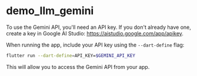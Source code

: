 # demo_llm_gemini

To use the Gemini API, you'll need an API key. If you don't already have one,
create a key in Google AI Studio: https://aistudio.google.com/app/apikey.

When running the app, include your API key using the `--dart-define` flag:

```bash
flutter run --dart-define=API_KEY=$GEMINI_API_KEY
```
This will allow you to access the Gemini API from your app.
